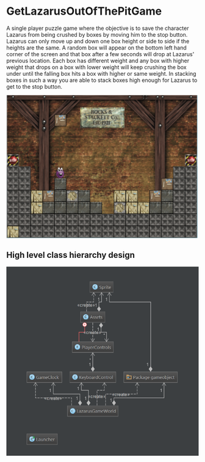 # GetLazarusOutOfThePitGame
A single player puzzle game where the objective is to save the character Lazarus from being crushed by boxes by moving him to the stop button. Lazarus can only move up and down one box height or side to side if the heights are the same. A random box will appear on the bottom left hand corner of the screen and that box after a few seconds will drop at Lazarus' previous location. Each box has different weight and any box with higher weight that drops on a box with lower weight will keep crushing the box under until the falling box hits a box with higher or same weight. In stacking boxes in such a way you are able to stack boxes high enough for Lazarus to get to the stop button.

![](LazarusDemo.png)

## High level class hierarchy design

![](GetLazarusOutOfThePitClassDiagram.png)
